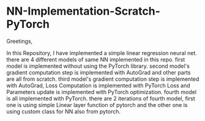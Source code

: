 # NN-Implementation-Scratch-PyTorch
 Greetings,
 
 In this Repository, I have implemented a simple linear regression neural net.
 there are 4 different models of same NN implemented in this repo.
 first model is implemented without using the PyTorch library.
 second model's gradient computation step is implemented with AutoGrad and other parts are all from scratch.
 third model's gradient computation step is implemented with AutoGrad, Loss Computation is implemented with PyTorch Loss and Parameters update is implemented with PyTorch optimization.
 fourth model is all implemented with PyTorch. there are 2 iterations of fourth model, first one is using simple Linear layer function of pytorch and the other one is using custom class for NN also from pytorch.
